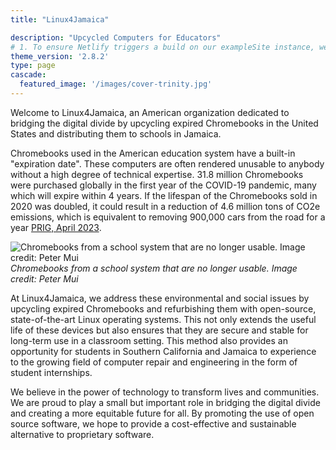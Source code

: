 ```yaml
---
title: "Linux4Jamaica"

description: "Upcycled Computers for Educators"
# 1. To ensure Netlify triggers a build on our exampleSite instance, we need to change a file in the exampleSite directory.
theme_version: '2.8.2'
type: page
cascade:
  featured_image: '/images/cover-trinity.jpg'
---
```


Welcome to Linux4Jamaica, an American organization dedicated to bridging the digital divide by upcycling expired Chromebooks in the United States and distributing them to schools in Jamaica.

Chromebooks used in the American education system have a built-in "expiration date". These computers are often rendered unusable to anybody without a high degree of technical expertise. 31.8 million Chromebooks were purchased globally in the first year of the COVID-19 pandemic, many which will expire within 4 years. If the lifespan of the Chromebooks sold in 2020 was doubled, it could result in a reduction of 4.6 million tons of CO2e emissions, which is equivalent to removing 900,000 cars from the road for a year [PRIG, April 2023](https://publicinterestnetwork.org/wp-content/uploads/2023/04/PIRG-Chromebook-Churn.pdf). 

![Chromebooks from a school system that are no longer usable. Image credit: Peter Mui](/images/chromebook-churn-peter-mui.png)
*Chromebooks from a school system that are no longer usable. Image credit: Peter Mui*

At Linux4Jamaica, we address these environmental and social issues by upcycling expired Chromebooks and refurbishing them with open-source, state-of-the-art Linux operating systems. This not only extends the useful life of these devices but also ensures that they are secure and stable for long-term use in a classroom setting. This method also provides an opportunity for students in Southern California and Jamaica to experience to the growing field of computer repair and engineering in the form of student internships.

We believe in the power of technology to transform lives and communities. We are proud to play a small but important role in bridging the digital divide and creating a more equitable future for all. By promoting the use of open source software, we hope to provide a cost-effective and sustainable alternative to proprietary software.